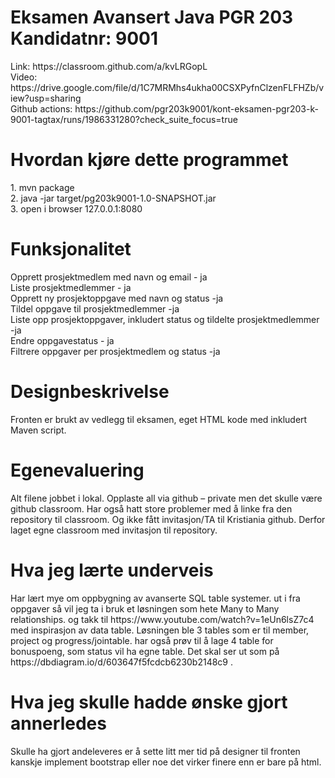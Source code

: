 <h1>Eksamen Avansert Java PGR 203 Kandidatnr: 9001</h1>
Link: https://classroom.github.com/a/kvLRGopL
<br> Video: https://drive.google.com/file/d/1C7MRMhs4ukha00CSXPyfnClzenFLFHZb/view?usp=sharing
<br> Github actions: https://github.com/pgr203k9001/kont-eksamen-pgr203-k-9001-tagtax/runs/1986331280?check_suite_focus=true

<h1>Hvordan kjøre dette programmet</h1>
1. mvn package <br>
2. java -jar target/pg203k9001-1.0-SNAPSHOT.jar <br>
3. open i browser 127.0.0.1:8080 <br>

<h1>Funksjonalitet</h1>
Opprett prosjektmedlem med navn og email - ja <br>
Liste prosjektmedlemmer - ja <br>
Opprett ny prosjektoppgave med navn og status -ja <br>
Tildel oppgave til prosjektmedlemmer -ja <br>
Liste opp prosjektoppgaver, inkludert status og tildelte prosjektmedlemmer -ja <br>
Endre oppgavestatus - ja <br>
Filtrere oppgaver per prosjektmedlem og status -ja <br>

<h1>Designbeskrivelse</h1>
Fronten er brukt av vedlegg til eksamen, eget HTML kode med inkludert Maven script. 

<h1>Egenevaluering</h1>
Alt filene jobbet i lokal. Opplaste all via github – private men det skulle være github classroom.
Har også hatt store problemer med å linke fra den repository til classroom. Og ikke fått invitasjon/TA til Kristiania github. Derfor laget egne classroom med invitasjon til repository.

<h1>Hva jeg lærte underveis</h1>
Har lært mye om oppbygning av avanserte SQL table systemer. 
ut i fra oppgaver så vil jeg ta i bruk et løsningen som hete Many to Many relationships.
og takk til https://www.youtube.com/watch?v=1eUn6lsZ7c4 med inspirasjon av data table.
Løsningen ble 3 tables som er til member, project og progress/jointable.
har også prøv til å lage 4 table for bonuspoeng, som status vil ha egne table. Det skal ser ut som på https://dbdiagram.io/d/603647f5fcdcb6230b2148c9 .

<h1>Hva jeg skulle hadde ønske gjort annerledes</h1>
Skulle ha gjort andeleveres er å sette litt mer tid på designer til fronten kanskje implement bootstrap eller noe det virker finere enn er bare på html. 
